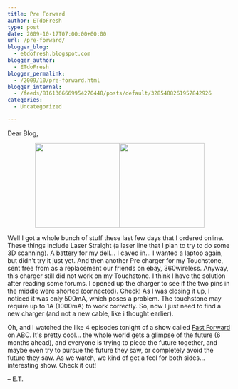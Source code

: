 ```yaml
---
title: Pre Forward
author: ETdoFresh
type: post
date: 2009-10-17T07:00:00+00:00
url: /pre-forward/
blogger_blog:
  - etdofresh.blogspot.com
blogger_author:
  - ETdoFresh
blogger_permalink:
  - /2009/10/pre-forward.html
blogger_internal:
  - /feeds/8161366669954270448/posts/default/3285488261957842926
categories:
  - Uncategorized

---
```

Dear Blog,

<p align="center">
  <a href="http://lh4.ggpht.com/_yEPuIWl8ybE/Stlui3YLHDI/AAAAAAAAAnE/p0XTKC2p4S8/s1600/IMG_5904.JPG"><img src="http://lh4.ggpht.com/_yEPuIWl8ybE/Stlui3YLHDI/AAAAAAAAAnE/p0XTKC2p4S8/s288/IMG_5904.JPG" width="190" /></a><a href="http://lh3.ggpht.com/_yEPuIWl8ybE/StluiBg9B6I/AAAAAAAAAm8/QCMYtBavVDI/s1600/IMG_5898.JPG"><img src="http://lh3.ggpht.com/_yEPuIWl8ybE/StluiBg9B6I/AAAAAAAAAm8/QCMYtBavVDI/s288/IMG_5898.JPG" width="190" /></a>
</p>

Well I got a whole bunch of stuff these last few days that I ordered online. These things include Laser Straight (a laser line that I plan to try to do some 3D scanning). A battery for my dell... I caved in... I wanted a laptop again, but didn't try it just yet. And then another Pre charger for my Touchstone, sent free from as a replacement our friends on ebay, 360wireless. Anyway, this charger still did not work on my Touchstone. I think I have the solution after reading some forums. I opened up the charger to see if the two pins in the middle were shorted (connected). Check! As I was closing it up, I noticed it was only 500mA, which poses a problem. The touchstone may require up to 1A (1000mA) to work correctly. So, now I just need to find a new charger (and not a new cable, like i thought earlier).

Oh, and I watched the like 4 episodes tonight of a show called [Fast Forward][1] on ABC. It's pretty cool... the whole world gets a glimpse of the future (6 months ahead), and everyone is trying to piece the future together, and maybe even try to pursue the future they saw, or completely avoid the future they saw. As we watch, we kind of get a feel for both sides... interesting show. Check it out!

&#8211; E.T.

 [1]: http://abc.go.com/shows/flash-forward